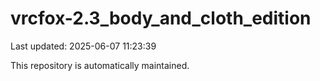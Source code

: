 # vrcfox-2.3_body_and_cloth_edition

Last updated: 2025-06-07 11:23:39

This repository is automatically maintained.
